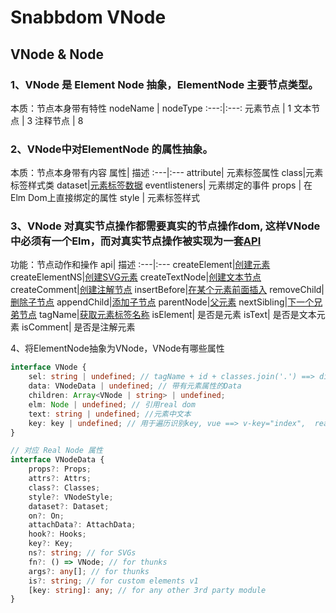 # Snabbdom VNode
## VNode & Node

### 1、VNode 是 Element Node 抽象，ElementNode 主要节点类型。
本质：节点本身带有特性
nodeName | nodeType
:---:|:---:
元素节点 | 1
文本节点 | 3
注释节点 | 8

### 2、VNode中对ElementNode 的属性抽象。
本质：节点本身带有内容
属性| 描述
:---|:---
attribute| 元素标签属性
class|元素标签样式类
dataset|[元素标签数据](https://developer.mozilla.org/zh-CN/docs/Web/API/HTMLOrForeignElement/dataset)
eventlisteners| 元素绑定的事件
props | 在Elm Dom上直接绑定的属性
style | 元素标签样式

### 3、VNode 对真实节点操作都需要真实的节点操作dom, 这样VNode中必须有一个Elm，而对真实节点操作被实现为一套[API](https://github.com/MusixNotMusic/vnode/blob/master/htmldomapi.ts)
功能：节点动作和操作
api| 描述
:---|:---
createElement|[创建元素](https://developer.mozilla.org/zh-CN/docs/Web/API/Document/createElement)
createElementNS|[创建SVG元素](https://developer.mozilla.org/zh-CN/docs/Web/API/Document/createElementNS)
createTextNode|[创建文本节点](https://developer.mozilla.org/zh-CN/docs/Web/API/Document/createTextNode)
createComment|[创建注解节点](https://developer.mozilla.org/zh-CN/docs/Web/API/Document/createTextNode)
insertBefore|[在某个元素前面插入](https://developer.mozilla.org/zh-CN/docs/Web/API/Node/insertBefore)
removeChild|[删除子节点](https://developer.mozilla.org/zh-CN/docs/Web/API/Node/removeChild)
appendChild|[添加子节点](https://developer.mozilla.org/zh-CN/docs/Web/API/Node/appendChild)
parentNode|[父元素](https://developer.mozilla.org/zh-CN/docs/Web/API/Node/parentNode)
nextSibling|[下一个兄弟节点](https://developer.mozilla.org/zh-CN/docs/Web/API/Node/nextSibling)
tagName|[获取元素标签名称](https://developer.mozilla.org/zh-CN/docs/Web/API/Element/tagName)
isElement| 是否是元素
isText| 是否是文本元素
isComment| 是否是注解元素

4、将ElementNode抽象为VNode，VNode有哪些属性
```ts
interface VNode {
    sel: string | undefined; // tagName + id + classes.join('.') ==> div#id.class1.class2...
    data: VNodeData | undefined; // 带有元素属性的Data
    children: Array<VNode | string> | undefined;
    elm: Node | undefined; // 引用real dom
    text: string | undefined; //元素中文本
    key: key | undefined; // 用于遍历识别key, vue ==> v-key="index",  react ==> key={index}
}
```

```ts
// 对应 Real Node 属性
interface VNodeData {
    props?: Props;
    attrs?: Attrs;
    class?: Classes;
    style?: VNodeStyle;
    dataset?: Dataset;
    on?: On;
    attachData?: AttachData;
    hook?: Hooks;
    key?: Key;
    ns?: string; // for SVGs
    fn?: () => VNode; // for thunks
    args?: any[]; // for thunks
    is?: string; // for custom elements v1
    [key: string]: any; // for any other 3rd party module
}
```


